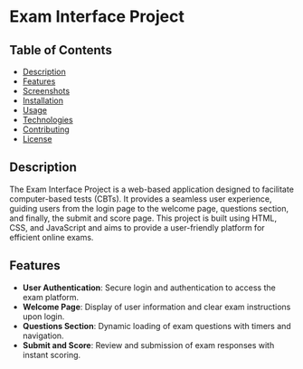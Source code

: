 # Exam Interface Project

## Table of Contents
- [Description](#description)
- [Features](#features)
- [Screenshots](#screenshots)
- [Installation](#installation)
- [Usage](#usage)
- [Technologies](#technologies)
- [Contributing](#contributing)
- [License](#license)

## Description
The Exam Interface Project is a web-based application designed to facilitate computer-based tests (CBTs). It provides a seamless user experience, guiding users from the login page to the welcome page, questions section, and finally, the submit and score page. This project is built using HTML, CSS, and JavaScript and aims to provide a user-friendly platform for efficient online exams.

## Features
- **User Authentication**: Secure login and authentication to access the exam platform.
- **Welcome Page**: Display of user information and clear exam instructions upon login.
- **Questions Section**: Dynamic loading of exam questions with timers and navigation.
- **Submit and Score**: Review and submission of exam responses with instant scoring.


